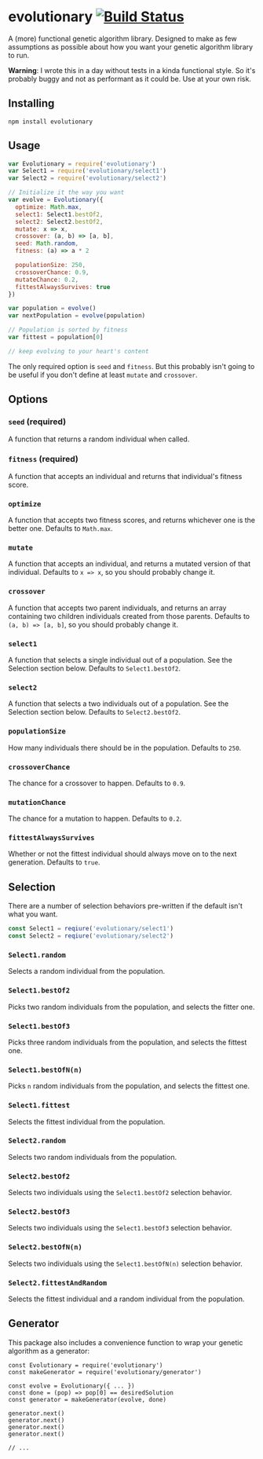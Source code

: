 # evolutionary [![Build Status](https://travis-ci.org/rahatarmanahmed/evolutionary.svg?branch=master)](https://travis-ci.org/rahatarmanahmed/evolutionary)

A (more) functional genetic algorithm library. Designed to make as few assumptions as possible about how you want your genetic algorithm library to run.

**Warning**: I wrote this in a day without tests in a kinda functional style. So it's probably buggy and not as performant as it could be. Use at your own risk.

## Installing
`npm install evolutionary`

## Usage
```js
var Evolutionary = require('evolutionary')
var Select1 = require('evolutionary/select1')
var Select2 = require('evolutionary/select2')

// Initialize it the way you want
var evolve = Evolutionary({
  optimize: Math.max,
  select1: Select1.bestOf2,
  select2: Select2.bestOf2,
  mutate: x => x,
  crossover: (a, b) => [a, b],
  seed: Math.random,
  fitness: (a) => a * 2

  populationSize: 250,
  crossoverChance: 0.9,
  mutateChance: 0.2,
  fittestAlwaysSurvives: true
})

var population = evolve()
var nextPopulation = evolve(population)

// Population is sorted by fitness
var fittest = population[0]

// keep evolving to your heart's content
```

The only required option is `seed` and `fitness`. But this probably isn't going to be useful if you don't define at least `mutate` and `crossover`.

## Options

### `seed` (required)

A function that returns a random individual when called.

### `fitness` (required)

A function that accepts an individual and returns that individual's fitness score.

### `optimize`

A function that accepts two fitness scores, and returns whichever one is the better one. Defaults to `Math.max`.

### `mutate`

A function that accepts an individual, and returns a mutated version of that individual. Defaults to `x => x`, so you should probably change it.

### `crossover`

A function that accepts two parent individuals, and returns an array containing two children individuals created from those parents. Defaults to `(a, b) => [a, b]`, so you should probably change it.

### `select1`

A function that selects a single individual out of a population. See the Selection section below. Defaults to `Select1.bestOf2`.

### `select2`

A function that selects a two individuals out of a population. See the Selection section below. Defaults to `Select2.bestOf2`.

### `populationSize`

How many individuals there should be in the population. Defaults to `250`.

### `crossoverChance`

The chance for a crossover to happen. Defaults to `0.9`.

### `mutationChance`

The chance for a mutation to happen. Defaults to `0.2`.

### `fittestAlwaysSurvives`

Whether or not the fittest individual should always move on to the next generation. Defaults to `true`.

## Selection

There are a number of selection behaviors pre-written if the default isn't what you want.

```js
const Select1 = reqiure('evolutionary/select1')
const Select2 = reqiure('evolutionary/select2')
```

### `Select1.random`

Selects a random individual from the population.

### `Select1.bestOf2`

Picks two random individuals from the population, and selects the fitter one.

### `Select1.bestOf3`

Picks three random individuals from the population, and selects the fittest one.

### `Select1.bestOfN(n)`

Picks `n` random individuals from the population, and selects the fittest one.

### `Select1.fittest`

Selects the fittest individual from the population.

### `Select2.random`

Selects two random individuals from the population.

### `Select2.bestOf2`

Selects two individuals using the `Select1.bestOf2` selection behavior.

### `Select2.bestOf3`

Selects two individuals using the `Select1.bestOf3` selection behavior.

### `Select2.bestOfN(n)`

Selects two individuals using the `Select1.bestOfN(n)` selection behavior.

### `Select2.fittestAndRandom`

Selects the fittest individual and a random individual from the population.

## Generator

This package also includes a convenience function to wrap your genetic algorithm as a generator:

```
const Evolutionary = require('evolutionary')
const makeGenerator = require('evolutionary/generator')

const evolve = Evolutionary({ ... })
const done = (pop) => pop[0] == desiredSolution
const generator = makeGenerator(evolve, done)

generator.next()
generator.next()
generator.next()
generator.next()

// ...

```
